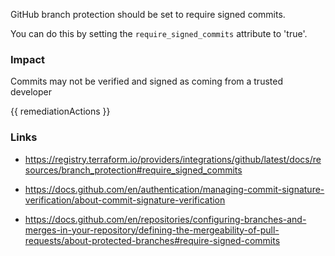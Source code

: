 
GitHub branch protection should be set to require signed commits.

You can do this by setting the <code>require_signed_commits</code> attribute to 'true'.

### Impact
Commits may not be verified and signed as coming from a trusted developer

<!-- DO NOT CHANGE -->
{{ remediationActions }}

### Links
- https://registry.terraform.io/providers/integrations/github/latest/docs/resources/branch_protection#require_signed_commits

- https://docs.github.com/en/authentication/managing-commit-signature-verification/about-commit-signature-verification

- https://docs.github.com/en/repositories/configuring-branches-and-merges-in-your-repository/defining-the-mergeability-of-pull-requests/about-protected-branches#require-signed-commits


